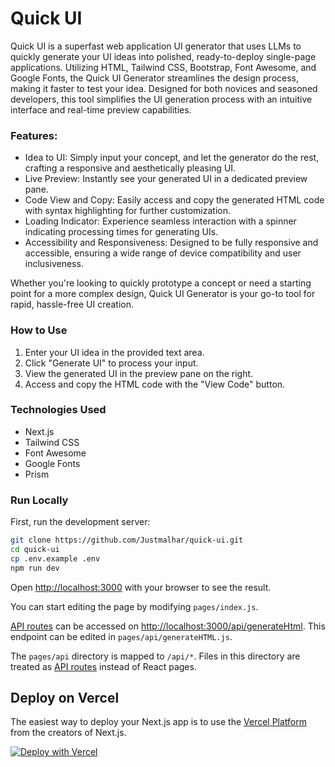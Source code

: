 # Quick UI
Quick UI is a superfast web application UI generator that uses LLMs to quickly generate your UI ideas into polished, ready-to-deploy single-page applications. Utilizing HTML, Tailwind CSS, Bootstrap, Font Awesome, and Google Fonts, the Quick UI Generator streamlines the design process, making it faster to test your idea. Designed for both novices and seasoned developers, this tool simplifies the UI generation process with an intuitive interface and real-time preview capabilities.

###  Features:

- Idea to UI: Simply input your concept, and let the generator do the rest, crafting a responsive and aesthetically pleasing UI.
- Live Preview: Instantly see your generated UI in a dedicated preview pane.
- Code View and Copy: Easily access and copy the generated HTML code with syntax highlighting for further customization.
- Loading Indicator: Experience seamless interaction with a spinner indicating processing times for generating UIs.
- Accessibility and Responsiveness: Designed to be fully responsive and accessible, ensuring a wide range of device compatibility and user inclusiveness.

Whether you're looking to quickly prototype a concept or need a starting point for a more complex design, Quick UI Generator is your go-to tool for rapid, hassle-free UI creation.

### How to Use
1. Enter your UI idea in the provided text area.
2. Click "Generate UI" to process your input.
3. View the generated UI in the preview pane on the right.
4. Access and copy the HTML code with the "View Code" button.

### Technologies Used
- Next.js
- Tailwind CSS
- Font Awesome
- Google Fonts
- Prism

### Run Locally

First, run the development server:

```bash
git clone https://github.com/Justmalhar/quick-ui.git
cd quick-ui
cp .env.example .env
npm run dev
```

Open [http://localhost:3000](http://localhost:3000) with your browser to see the result.

You can start editing the page by modifying `pages/index.js`. 

[API routes](https://nextjs.org/docs/api-routes/introduction) can be accessed on [http://localhost:3000/api/generateHtml](http://localhost:3000/api/generateHtml). This endpoint can be edited in `pages/api/generateHTML.js`.

The `pages/api` directory is mapped to `/api/*`. Files in this directory are treated as [API routes](https://nextjs.org/docs/api-routes/introduction) instead of React pages.


## Deploy on Vercel

The easiest way to deploy your Next.js app is to use the [Vercel Platform](https://vercel.com/new?utm_medium=default-template&filter=next.js&utm_source=create-next-app&utm_campaign=create-next-app-readme) from the creators of Next.js.

[![Deploy with Vercel](https://vercel.com/button)](https://vercel.com/new/clone?repository-url=https://github.com/Justmalhar/quick-ui&env=GROQ_API_KEY)

